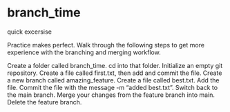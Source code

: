 # branch_time
quick excersise

Practice makes perfect. Walk through the following steps to get more experience with the branching and merging workflow.

Create a folder called branch_time.
cd into that folder.
Initialize an empty git repository.
Create a file called first.txt, then add and commit the file.
Create a new branch called amazing_feature.
Create a file called best.txt.
Add the file.
Commit the file with the message -m “added best.txt”.
Switch back to the main branch.
Merge your changes from the feature branch into main.
Delete the feature branch.

